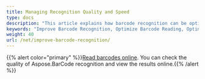 ```yaml
---
title: Managing Recognition Quality and Speed
type: docs
description: "This article explains how barcode recognition can be optimized in terms of accuracy and speed."
keywords: "Improve Barcode Recognition, Optimize Barcode Reading, Optimized Scan for Barcode Recognition, Speed Up Barcode Reading, Image Processing for Barcode, Improve Barcode Recognition, Read Many Barcodes from One Image, Aspose.BarCode, Read Barcode C#"
weight: 40
url: /net/improve-barcode-recognition/
---
```

{{% alert color="primary" %}}[Read barcodes online](https://products.aspose.app/barcode/recognize). You can check the quality of Aspose.BarCode recognition and view the results online.{{% /alert %}}


